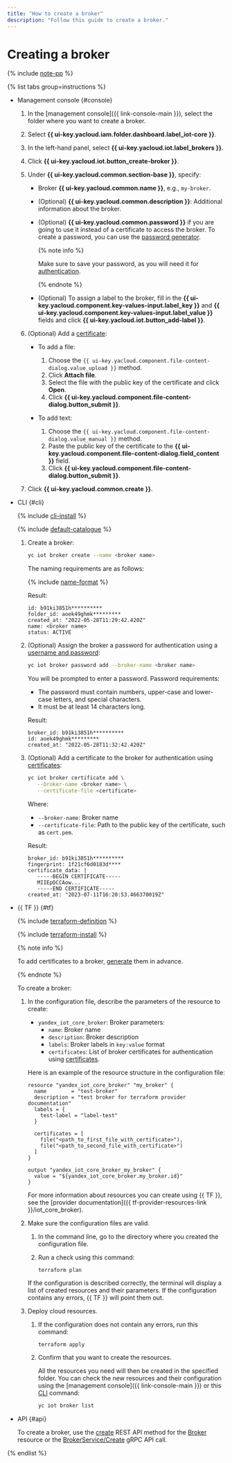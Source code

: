 ```yaml
---
title: "How to create a broker"
description: "Follow this guide to create a broker."
---
```


# Creating a broker

{% include [note-pp](../../../_includes/iot-core/note-pp.md) %}

{% list tabs group=instructions %}

- Management console {#console}

   1. In the [management console]({{ link-console-main }}), select the folder where you want to create a broker.
   1. Select **{{ ui-key.yacloud.iam.folder.dashboard.label_iot-core }}**.
   1. In the left-hand panel, select **{{ ui-key.yacloud.iot.label_brokers }}**.
   1. Click **{{ ui-key.yacloud.iot.button_create-broker }}**.
   1. Under **{{ ui-key.yacloud.common.section-base }}**, specify:

      * Broker **{{ ui-key.yacloud.common.name }}**, e.g., `my-broker`.
      * (Optional) **{{ ui-key.yacloud.common.description }}**: Additional information about the broker.
      * (Optional) **{{ ui-key.yacloud.common.password }}** if you are going to use it instead of a certificate to access the broker. To create a password, you can use the [password generator](https://passwordsgenerator.net/).

         {% note info %}

         Make sure to save your password, as you will need it for [authentication](../../concepts/authorization.md).

         {% endnote %}

      * (Optional) To assign a label to the broker, fill in the **{{ ui-key.yacloud.component.key-values-input.label_key }}** and **{{ ui-key.yacloud.component.key-values-input.label_value }}** fields and click **{{ ui-key.yacloud.iot.button_add-label }}**.

   1. (Optional) Add a [certificate](../certificates/create-certificates.md):

      * To add a file:

         1. Choose the `{{ ui-key.yacloud.component.file-content-dialog.value_upload }}` method.
         1. Click **Attach file**.
         1. Select the file with the public key of the certificate and click **Open**.
         1. Click **{{ ui-key.yacloud.component.file-content-dialog.button_submit }}**.

      * To add text:

         1. Choose the `{{ ui-key.yacloud.component.file-content-dialog.value_manual }}` method.
         1. Paste the public key of the certificate to the **{{ ui-key.yacloud.component.file-content-dialog.field_content }}** field.
         1. Click **{{ ui-key.yacloud.component.file-content-dialog.button_submit }}**.

   1. Click **{{ ui-key.yacloud.common.create }}**.

- CLI {#cli}

   {% include [cli-install](../../../_includes/cli-install.md) %}

   {% include [default-catalogue](../../../_includes/default-catalogue.md) %}

   1. Create a broker:

      ```bash
      yc iot broker create --name <broker name>
      ```

      The naming requirements are as follows:

      {% include [name-format](../../../_includes/name-format.md) %}

      Result:

      ```text
      id: b91ki3851h**********
      folder_id: aoek49ghmk*********
      created_at: "2022-05-28T11:29:42.420Z"
      name: <broker name>
      status: ACTIVE
      ```

   1. (Optional) Assign the broker a password for authentication using a [username and password](../../concepts/authorization.md#log-pass):

      ```bash
      yc iot broker password add --broker-name <broker name>
      ```

      You will be prompted to enter a password. Password requirements:

      * The password must contain numbers, upper-case and lower-case letters, and special characters.
      * It must be at least 14 characters long.

      Result:

      ```text
      broker_id: b91ki3851h**********
      id: aoek49ghmk*********
      created_at: "2022-05-28T11:32:42.420Z"
      ```

   1. (Optional) Add a certificate to the broker for authentication using [certificates](../../concepts/authorization.md#certs):

      ```bash
      yc iot broker certificate add \
         --broker-name <broker name> \
         --certificate-file <certificate>
      ```

      Where:

      * `--broker-name`: Broker name
      * `--certificate-file`: Path to the public key of the certificate, such as `cert.pem`.

      Result:

      ```text
      broker_id: b91ki3851h**********
      fingerprint: 1f21cf6d0183d****
      certificate_data: |
         -----BEGIN CERTIFICATE-----
         MIIEpDCCAow...
         -----END CERTIFICATE-----
      created_at: "2023-07-11T16:20:53.466370019Z"
      ```

- {{ TF }} {#tf}

   {% include [terraform-definition](../../../_tutorials/terraform-definition.md) %}

   {% include [terraform-install](../../../_includes/terraform-install.md) %}

   {% note info %}

   To add certificates to a broker, [generate](../certificates/create-certificates.md) them in advance.

   {% endnote %}

   To create a broker:

   1. In the configuration file, describe the parameters of the resource to create:

      * `yandex_iot_core_broker`: Broker parameters:
         * `name`: Broker name
         * `description`: Broker description
         * `labels`: Broker labels in `key:value` format
         * `certificates`: List of broker certificates for authentication using [certificates](../certificates/create-certificates.md).

      Here is an example of the resource structure in the configuration file:

      ```
      resource "yandex_iot_core_broker" "my_broker" {
        name        = "test-broker"
        description = "test broker for terraform provider documentation"
        labels = {
          test-label = "label-test"
        }

        certificates = [
          file("<path_to_first_file_with_certificate>"),
          file("<path_to_second_file_with_certificate>")
        ]
      }

      output "yandex_iot_core_broker_my_broker" {
        value = "${yandex_iot_core_broker.my_broker.id}"
      }
      ```

      For more information about resources you can create using {{ TF }}, see the [provider documentation]({{ tf-provider-resources-link }}/iot_core_broker).

   1. Make sure the configuration files are valid.
      1. In the command line, go to the directory where you created the configuration file.
      1. Run a check using this command:

         ```
         terraform plan
         ```

      If the configuration is described correctly, the terminal will display a list of created resources and their parameters. If the configuration contains any errors, {{ TF }} will point them out.

   1. Deploy cloud resources.

      1. If the configuration does not contain any errors, run this command:

         ```
         terraform apply
         ```

      1. Confirm that you want to create the resources.

         All the resources you need will then be created in the specified folder. You can check the new resources and their configuration using the [management console]({{ link-console-main }}) or this [CLI](../../../cli/quickstart.md) command:

         ```bash
         yc iot broker list
         ```

- API {#api}

   To create a broker, use the [create](../../broker/api-ref/Broker/create.md) REST API method for the [Broker](../../broker/api-ref/Broker/index.md) resource or the [BrokerService/Create](../../broker/api-ref/grpc/broker_service.md#Create) gRPC API call.

{% endlist %}
